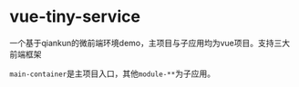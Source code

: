 # vue-tiny-service
一个基于qiankun的微前端环境demo，主项目与子应用均为vue项目。支持三大前端框架

`main-container`是主项目入口，其他`module-**`为子应用。